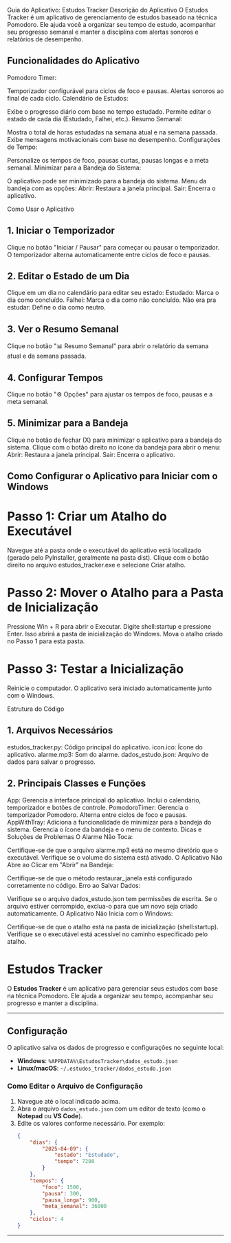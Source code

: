 Guia do Aplicativo: Estudos Tracker
Descrição do Aplicativo
O Estudos Tracker é um aplicativo de gerenciamento de estudos baseado na técnica Pomodoro. Ele ajuda você a organizar seu tempo de estudo, acompanhar seu progresso semanal e manter a disciplina com alertas sonoros e relatórios de desempenho.

## Funcionalidades do Aplicativo
Pomodoro Timer:

Temporizador configurável para ciclos de foco e pausas.
Alertas sonoros ao final de cada ciclo.
Calendário de Estudos:

Exibe o progresso diário com base no tempo estudado.
Permite editar o estado de cada dia (Estudado, Falhei, etc.).
Resumo Semanal:

Mostra o total de horas estudadas na semana atual e na semana passada.
Exibe mensagens motivacionais com base no desempenho.
Configurações de Tempo:

Personalize os tempos de foco, pausas curtas, pausas longas e a meta semanal.
Minimizar para a Bandeja do Sistema:

O aplicativo pode ser minimizado para a bandeja do sistema.
Menu da bandeja com as opções:
Abrir: Restaura a janela principal.
Sair: Encerra o aplicativo.

Como Usar o Aplicativo

## 1. Iniciar o Temporizador
Clique no botão "Iniciar / Pausar" para começar ou pausar o temporizador.
O temporizador alterna automaticamente entre ciclos de foco e pausas.

## 2. Editar o Estado de um Dia
Clique em um dia no calendário para editar seu estado:
Estudado: Marca o dia como concluído.
Falhei: Marca o dia como não concluído.
Não era pra estudar: Define o dia como neutro.

## 3. Ver o Resumo Semanal
Clique no botão "📊 Resumo Semanal" para abrir o relatório da semana atual e da semana passada.

## 4. Configurar Tempos
Clique no botão "⚙️ Opções" para ajustar os tempos de foco, pausas e a meta semanal.

## 5. Minimizar para a Bandeja
Clique no botão de fechar (X) para minimizar o aplicativo para a bandeja do sistema.
Clique com o botão direito no ícone da bandeja para abrir o menu:
Abrir: Restaura a janela principal.
Sair: Encerra o aplicativo.

## Como Configurar o Aplicativo para Iniciar com o Windows

# Passo 1: Criar um Atalho do Executável
Navegue até a pasta onde o executável do aplicativo está localizado (gerado pelo PyInstaller, geralmente na pasta dist).
Clique com o botão direito no arquivo estudos_tracker.exe e selecione Criar atalho.
# Passo 2: Mover o Atalho para a Pasta de Inicialização
Pressione Win + R para abrir o Executar.
Digite shell:startup e pressione Enter.
Isso abrirá a pasta de inicialização do Windows.
Mova o atalho criado no Passo 1 para esta pasta.
# Passo 3: Testar a Inicialização
Reinicie o computador.
O aplicativo será iniciado automaticamente junto com o Windows.

Estrutura do Código
## 1. Arquivos Necessários
estudos_tracker.py: Código principal do aplicativo.
icon.ico: Ícone do aplicativo.
alarme.mp3: Som do alarme.
dados_estudo.json: Arquivo de dados para salvar o progresso.
## 2. Principais Classes e Funções
App:
Gerencia a interface principal do aplicativo.
Inclui o calendário, temporizador e botões de controle.
PomodoroTimer:
Gerencia o temporizador Pomodoro.
Alterna entre ciclos de foco e pausas.
AppWithTray:
Adiciona a funcionalidade de minimizar para a bandeja do sistema.
Gerencia o ícone da bandeja e o menu de contexto.
Dicas e Soluções de Problemas
O Alarme Não Toca:

Certifique-se de que o arquivo alarme.mp3 está no mesmo diretório que o executável.
Verifique se o volume do sistema está ativado.
O Aplicativo Não Abre ao Clicar em "Abrir" na Bandeja:

Certifique-se de que o método restaurar_janela está configurado corretamente no código.
Erro ao Salvar Dados:

Verifique se o arquivo dados_estudo.json tem permissões de escrita.
Se o arquivo estiver corrompido, exclua-o para que um novo seja criado automaticamente.
O Aplicativo Não Inicia com o Windows:

Certifique-se de que o atalho está na pasta de inicialização (shell:startup).
Verifique se o executável está acessível no caminho especificado pelo atalho.

# Estudos Tracker

O **Estudos Tracker** é um aplicativo para gerenciar seus estudos com base na técnica Pomodoro. Ele ajuda a organizar seu tempo, acompanhar seu progresso e manter a disciplina.

---

## Configuração

O aplicativo salva os dados de progresso e configurações no seguinte local:

- **Windows**: `%APPDATA%\EstudosTracker\dados_estudo.json`
- **Linux/macOS**: `~/.estudos_tracker/dados_estudo.json`

### Como Editar o Arquivo de Configuração

1. Navegue até o local indicado acima.
2. Abra o arquivo `dados_estudo.json` com um editor de texto (como o **Notepad** ou **VS Code**).
3. Edite os valores conforme necessário. Por exemplo:
   ```json
   {
       "dias": {
           "2025-04-09": {
               "estado": "Estudado",
               "tempo": 7200
           }
       },
       "tempos": {
           "foco": 1500,
           "pausa": 300,
           "pausa_longa": 900,
           "meta_semanal": 36000
       },
       "ciclos": 4
   }
   ```

---
